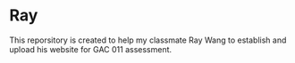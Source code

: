 # Ray
This reporsitory is created to help my classmate Ray Wang to establish and upload his website for GAC 011 assessment. <br>
